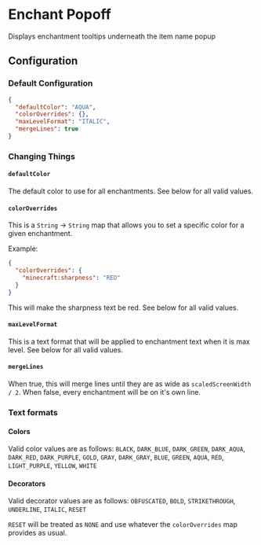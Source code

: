 # Enchant Popoff

Displays enchantment tooltips underneath the item name popup

## Configuration

### Default Configuration

```json
{
  "defaultColor": "AQUA",
  "colorOverrides": {},
  "maxLevelFormat": "ITALIC",
  "mergeLines": true
}
```

### Changing Things

#### `defaultColor`

The default color to use for all enchantments. See below for all valid values.

#### `colorOverrides`

This is a `String` -> `String` map that allows you to set a specific color for a given enchantment.

Example:

```json
{
  "colorOverrides": {
    "minecraft:sharpness": "RED"
  }
}
```

This will make the sharpness text be red. See below for all valid values.

#### `maxLevelFormat`

This is a text format that will be applied to enchantment text when it is max level. See below for all valid values.

#### `mergeLines`

When true, this will merge lines until they are as wide as `scaledScreenWidth / 2`. When false, every enchantment will be on it's own line.

### Text formats

#### Colors

Valid color values are as follows:
`BLACK`, `DARK_BLUE`, `DARK_GREEN`, `DARK_AQUA`, `DARK_RED`, `DARK_PURPLE`, `GOLD`, `GRAY`, `DARK_GRAY`, `BLUE`, `GREEN`, `AQUA`, `RED`, `LIGHT_PURPLE`, `YELLOW`, `WHITE`

#### Decorators

Valid decorator values are as follows:
`OBFUSCATED`, `BOLD`, `STRIKETHROUGH`, `UNDERLINE`, `ITALIC`, `RESET`

`RESET` will be treated as `NONE` and use whatever the `colorOverrides` map provides as usual.